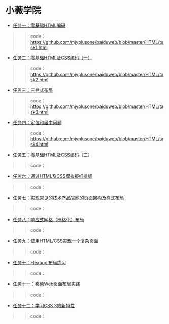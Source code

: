 # 小薇学院
* [任务一：零基础HTML编码](http://ife.baidu.com/course/detail/id/90)

>>code：https://github.com/mjyplusone/baiduweb/blob/master/HTML/task1.html

* [任务二：零基础HTML及CSS编码（一）](http://ife.baidu.com/course/detail/id/92)

>>code：https://github.com/mjyplusone/baiduweb/blob/master/HTML/task2.html

* [任务三：三栏式布局](ife.baidu.com/course/detail/id/94)

>>code：https://github.com/mjyplusone/baiduweb/blob/master/HTML/task3.html

* [任务四：定位和居中问题](http://ife.baidu.com/course/detail/id/95)

>>code：https://github.com/mjyplusone/baiduweb/blob/master/HTML/task4.html

* [任务五：零基础HTML及CSS编码（二）](http://ife.baidu.com/course/detail/id/96)

>>code：

* [任务六：通过HTML及CSS模拟报纸排版](http://ife.baidu.com/course/detail/id/99)

>>code：

* [任务七：实现常见的技术产品官网的页面架构及样式布局](http://ife.baidu.com/course/detail/id/102)

>>code：

* [任务八：响应式网格（栅格化）布局](http://ife.baidu.com/course/detail/id/104)

>>code：

* [任务九：使用HTML/CSS实现一个复杂页面](http://ife.baidu.com/course/detail/id/113)

>>code：

* [任务十：Flexbox 布局练习](http://ife.baidu.com/course/detail/id/114)

>>code：

* [任务十一：移动Web页面布局实践](http://ife.baidu.com/course/detail/id/116)

>>code：

* [任务十二：学习CSS 3的新特性](http://ife.baidu.com/course/detail/id/117)

>>code：
